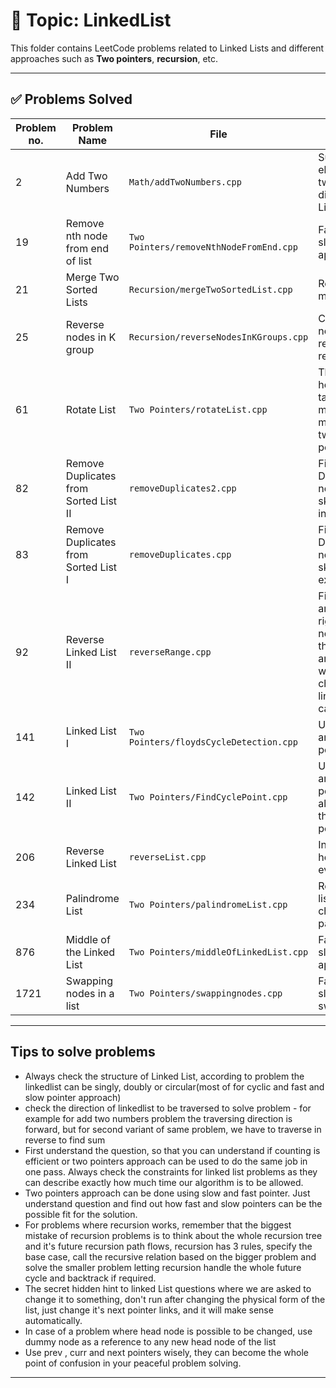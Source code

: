 # 📂 Topic: LinkedList

This folder contains LeetCode problems related to Linked Lists and different approaches such as **Two pointers**, **recursion**, etc.

---

## ✅ Problems Solved

| Problem no. | Problem Name | File | Tags |
|-------------|--------------|------|------|
| 2 | Add Two Numbers | `Math/addTwoNumbers.cpp` | Sum elements of two different Linked Lists |
| 19 | Remove nth node from end of list | `Two Pointers/removeNthNodeFromEnd.cpp` | Fast and slow pointer approach |
| 21 | Merge Two Sorted Lists | `Recursion/mergeTwoSortedList.cpp` | Recursive merging |
| 25 | Reverse nodes in K group | `Recursion/reverseNodesInKGroups.cpp` | Count k nodes and reverse recursively |
| 61 | Rotate List | `Two Pointers/rotateList.cpp` | The new head and tail modification method of two pointers |
| 82 | Remove Duplicates from Sorted List II | `removeDuplicates2.cpp` | Find Duplicate nodes and skip them inclusively |
| 83 | Remove Duplicates from Sorted List I | `removeDuplicates.cpp` | Find Duplicate nodes and skip them exclusively |
| 92 | Reverse Linked List II | `reverseRange.cpp` | Find the left and rightmost nodes of the range and reverse while changing links carefully |
| 141 | Linked List I | `Two Pointers/floydsCycleDetection.cpp` | Use of fast and slow pointer |
| 142 | Linked List II | `Two Pointers/FindCyclePoint.cpp` | Use of fast and slow pointer along with the cycle point theory |
| 206 | Reverse Linked List | `reverseList.cpp` | Insert at head everytime |
| 234 | Palindrome List | `Two Pointers/palindromeList.cpp` | Reverse half list and check for palindrome |
| 876 | Middle of the Linked List | `Two Pointers/middleOfLinkedList.cpp` | Fast and slow pointer approach |
| 1721 | Swapping nodes in a list | `Two Pointers/swappingnodes.cpp` | Fast and slow pointer swap |


---

## Tips to solve problems

- Always check the structure of Linked List, according to problem the linkedlist can be singly, doubly or circular(most of for cyclic and fast and slow pointer approach)
- check the direction of linkedlist to be traversed to solve problem - for example for add two numbers problem the traversing direction is forward, but for second variant of same problem, we have to traverse in reverse to find sum
- First understand the question, so that you can understand if counting is efficient or two pointers approach can be used to do the same job in one pass. Always check the constraints for linked list problems as they can describe exactly how much time our algorithm is to be allowed.
- Two pointers approach can be done using slow and fast pointer. Just understand question and find out how fast and slow pointers can be the possible fit for the solution.
- For problems where recursion works, remember that the biggest mistake of recursion problems is to think about the whole recursion tree and it's future recursion path flows, recursion has 3 rules, specify the base case, call the recursive relation based on the bigger problem and solve the smaller problem letting recursion handle the whole future cycle and  backtrack if required.
- The secret hidden hint to linked List questions where we are asked to change it to something, don't run after changing the physical form of the list, just change it's next pointer links, and it will make sense automatically.
- In case of a problem where head node is possible to be changed, use dummy node as a reference to any new head node of the list
- Use prev , curr and next pointers wisely, they can become the whole point of confusion in your peaceful problem solving.

---


